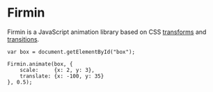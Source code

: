 Firmin
======

Firmin is a JavaScript animation library based on CSS [transforms][tf] and
[transitions][ts].

    var box = document.getElementById("box");
    
    Firmin.animate(box, {
        scale:     {x: 2, y: 3},
        translate: {x: -100, y: 35}
    }, 0.5);


  [tf]: http://www.w3.org/TR/css3-2d-transforms/
  [ts]: http://www.w3.org/TR/css3-transitions/
